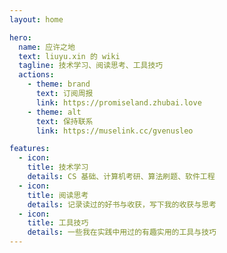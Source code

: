 ```yaml
---
layout: home

hero:
  name: 应许之地
  text: liuyu.xin 的 wiki
  tagline: 技术学习、阅读思考、工具技巧
  actions:
    - theme: brand
      text: 订阅周报
      link: https://promiseland.zhubai.love
    - theme: alt
      text: 保持联系
      link: https://muselink.cc/gvenusleo

features:
  - icon: 
    title: 技术学习
    details: CS 基础、计算机考研、算法刷题、软件工程
  - icon: 
    title: 阅读思考
    details: 记录读过的好书与收获，写下我的收获与思考
  - icon: 
    title: 工具技巧
    details: 一些我在实践中用过的有趣实用的工具与技巧
---
```

